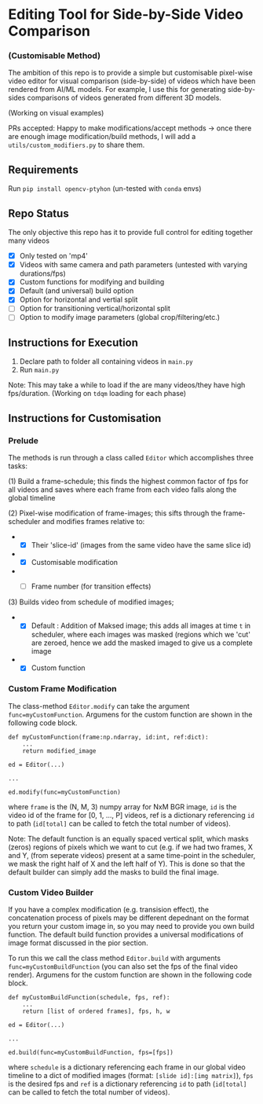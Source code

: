 # Editing Tool for Side-by-Side Video Comparison 
### (Customisable Method)  

The ambition of this repo is to provide a simple but customisable pixel-wise video editor for visual comparison (side-by-side) of videos which have been rendered from AI/ML models. For example, I use this for generating side-by-sides comparisons of videos generated from different 3D models. 

(Working on visual examples)

PRs accepted: Happy to make modifications/accept methods -> once there are enough image modification/build methods, I will add a `utils/custom_modifiers.py` to share them.


## Requirements

Run `pip install opencv-ptyhon` (un-tested with `conda` envs) 

## Repo Status
The only objective this repo has it to provide full control for editing together many videos

- [x] Only tested on 'mp4'
- [x] Videos with same camera and path parameters (untested with varying durations/fps)
- [x] Custom functions for modifying and building 
- [x] Default (and universal) build option
- [x] Option for horizontal and vertial split
- [ ] Option for transitioning vertical/horizontal split
- [ ] Option to modify image parameters (global crop/filtering/etc.)

## Instructions for Execution

1. Declare path to folder all containing videos in `main.py`
2. Run `main.py`

Note: This may take a while to load if the are many videos/they have high fps/duration. (Working on `tdqm` loading for each phase)

## Instructions for Customisation
### Prelude
The methods is run through a class called `Editor` which accomplishes three tasks: 

(1) Build a frame-schedule; this finds the highest common factor of fps for all videos and saves where each frame from each video falls along the global timeline

(2) Pixel-wise modification of frame-images; this sifts through the frame-scheduler and modifies frames relative to:

- - [x] Their 'slice-id' (images from the same video have the same slice id)
- - [x] Customisable modification
- - [ ] Frame number (for transition effects)


(3) Builds video from schedule of modified images;

- - [x] Default : Addition of Maksed image; this adds all images at time `t` in scheduler, where each images was masked (regions which we 'cut' are zeroed, hence we add the masked imaged to give us a complete image
- - [x] Custom function

### Custom Frame Modification

The class-method `Editor.modify` can take the argument `func=myCustomFunction`. Argumens for the custom function are shown in the following code block.

```
def myCustomFunction(frame:np.ndarray, id:int, ref:dict):
    ...
    return modified_image
    
ed = Editor(...)

...

ed.modify(func=myCustomFunction)
```

where `frame` is the (N, M, 3) numpy array for NxM BGR image, `id` is the video id of the frame for [0, 1, ..., P] videos, ref is a dictionary referencing `id` to path (`id[total]` can be called to fetch the total number of videos).

Note: The default function is an equally spaced vertical split, which masks (zeros) regions of pixels which we want to cut (e.g. if we had two frames, X and Y, (from seperate videos) present at a same time-point in the scheduler, we mask the right half of X and the left half of Y). This is done so that the default builder can simply add the masks to build the final image.


### Custom Video Builder

If you have a complex modification (e.g. transision effect), the concatenation process of pixels may be different depednant on the format you return your custom image in, so you may need to provide you own build function. The default build function provides a universal modifications of image format discussed in the pior section. 

To run this we call the class method `Editor.build` with arguments `func=myCustomBuildFunction` (you can also set the fps of the final video render). Argumens for the custom function are shown in the following code block.

```
def myCustomBuildFunction(schedule, fps, ref):
    ...
    return [list of ordered frames], fps, h, w
    
ed = Editor(...)

...

ed.build(func=myCustomBuildFunction, fps=[fps])
```
where `schedule` is a dictionary referencing each frame in our global video timeline to a dict of modified images (format: `[slide id]:[img matrix]`), `fps` is the desired fps and `ref` is a dictionary referencing `id` to path (`id[total]` can be called to fetch the total number of videos).